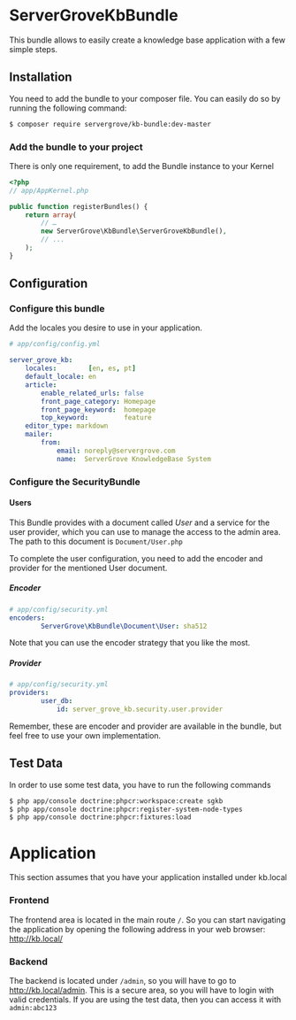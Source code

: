 # ServerGroveKbBundle


This bundle allows to easily create a knowledge base application with a few simple steps.


## Installation

You need to add the bundle to your composer file. You can easily do so by running the following command:

```bash
$ composer require servergrove/kb-bundle:dev-master
```


### Add the bundle to your project

There is only one requirement, to add the Bundle instance to your Kernel

```php
<?php
// app/AppKernel.php

public function registerBundles() {
    return array(
        // …
        new ServerGrove\KbBundle\ServerGroveKbBundle(),
        // ...
    );
}
```


Configuration
-------------

### Configure this bundle

Add the locales you desire to use in your application.

```yaml
# app/config/config.yml

server_grove_kb:
    locales:        [en, es, pt]
    default_locale: en
    article:
        enable_related_urls: false
        front_page_category: Homepage
        front_page_keyword:  homepage
        top_keyword:         feature
    editor_type: markdown
    mailer:
        from:
            email: noreply@servergrove.com
            name:  ServerGrove KnowledgeBase System
```

### Configure the SecurityBundle

#### Users

This Bundle provides with a document called *User* and a service for the user provider, which you can use to manage the access to the admin area. The path to this document is `Document/User.php`

To complete the user configuration, you need to add the encoder and provider for the mentioned User document.

##### Encoder

```yaml
# app/config/security.yml
encoders:
        ServerGrove\KbBundle\Document\User: sha512
```

Note that you can use the encoder strategy that you like the most.

##### Provider

```yaml
# app/config/security.yml
providers:
        user_db:
            id: server_grove_kb.security.user.provider
```

Remember, these are encoder and provider are available in the bundle, but feel free to use your own implementation.


Test Data
---------

In order to use some test data, you have to run the following commands

```bash
$ php app/console doctrine:phpcr:workspace:create sgkb
$ php app/console doctrine:phpcr:register-system-node-types
$ php app/console doctrine:phpcr:fixtures:load
```


Application
===========

This section assumes that you have your application installed under kb.local

### Frontend

The frontend area is located in the main route `/`. So you can start navigating the application by opening the following address in your web browser: <http://kb.local/>

### Backend

The backend is located under `/admin`, so you will have to go to <http://kb.local/admin>.
This is a secure area, so you will have to login with valid credentials. If you are using the test data, then you can access it with `admin:abc123`
